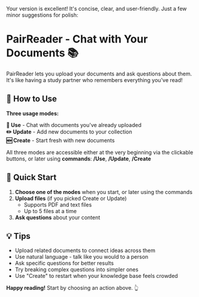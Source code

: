 Your version is excellent! It's concise, clear, and user-friendly. Just a few minor suggestions for polish:

# PairReader - Chat with Your Documents 📚

PairReader lets you upload your documents and ask questions about them. It's like having a study partner who remembers everything you've read!

## 🎯 How to Use

**Three usage modes:**

**📖 Use** - Chat with documents you've already uploaded  
**✏️ Update** - Add new documents to your collection  
**🆕 Create** - Start fresh with new documents

All three modes are accessible either at the very beginning via the clickable buttons, or later using **commands**: **/Use**, **/Update**, **/Create**

## 🚀 Quick Start

1. **Choose one of the modes** when you start, or later using the commands
2. **Upload files** (if you picked Create or Update)
   - Supports PDF and text files
   - Up to 5 files at a time
3. **Ask questions** about your content

## 💡 Tips

- Upload related documents to connect ideas across them
- Use natural language - talk like you would to a person
- Ask specific questions for better results
- Try breaking complex questions into simpler ones
- Use "Create" to restart when your knowledge base feels crowded

**Happy reading!** Start by choosing an action above. 👆
